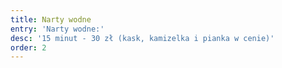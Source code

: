 ```yaml
---
title: Narty wodne
entry: 'Narty wodne:'
desc: '15 minut - 30 zł (kask, kamizelka i pianka w cenie)'
order: 2
---
```


